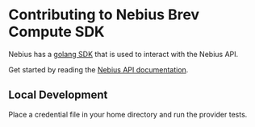 # Contributing to Nebius Brev Compute SDK

Nebius has a [golang SDK](https://github.com/nebius/gosdk) that is used to interact with the Nebius API.

Get started by reading the [Nebius API documentation](https://github.com/nebius/api).

## Local Development

Place a credential file in your home directory and run the provider tests.


